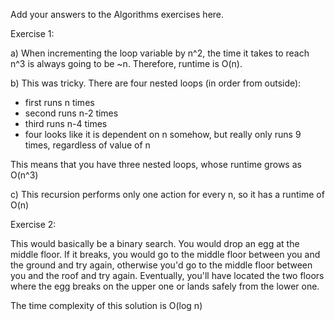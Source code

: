 Add your answers to the Algorithms exercises here.

Exercise 1:

a) When incrementing the loop variable by n^2, the time it takes to reach n^3 is always going to be ~n. Therefore, runtime is O(n).


b) This was tricky. There are four nested loops (in order from outside):
 - first runs n times
 - second runs n-2 times
 - third runs n-4 times
 - four looks like it is dependent on n somehow, but really only runs 9 times, regardless of value of n

This means that you have three nested loops, whose runtime grows as O(n^3)

c) This recursion performs only one action for every n, so it has a runtime of O(n)


Exercise 2:

This would basically be a binary search. You would drop an egg at the middle floor. If it breaks, you would go to the middle floor between you and the ground and try again, otherwise you'd go to the middle floor between you and the roof and try again. Eventually, you'll have located the two floors where the egg breaks on the upper one or lands safely from the lower one.

The time complexity of this solution is O(log n)